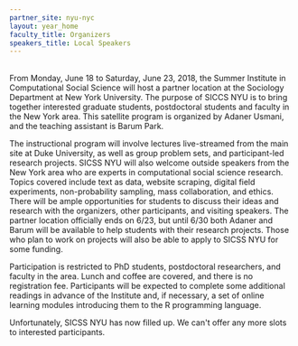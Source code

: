```yaml
---
partner_site: nyu-nyc
layout: year_home
faculty_title: Organizers
speakers_title: Local Speakers
---
```

<br>
From Monday, June 18 to Saturday, June 23, 2018, the Summer Institute in Computational Social Science will host a partner location at the Sociology Department at New York University. The purpose of SICCS NYU is to bring together interested graduate students, postdoctoral students and faculty in the New York area. This satellite program is organized by Adaner Usmani, and the teaching assistant is Barum Park. 

The instructional program will involve lectures live-streamed from the main site at Duke University, as well as group problem sets, and participant-led research projects. SICSS NYU will also welcome outside speakers from the New York area who are experts in computational social science research. Topics covered include text as data, website scraping, digital field experiments, non-probability sampling, mass collaboration, and ethics. There will be ample opportunities for students to discuss their ideas and research with the organizers, other participants, and visiting speakers. The partner location officially ends on 6/23, but until 6/30 both Adaner and Barum will be available to help students with their research projects. Those who plan to work on projects will also be able to apply to SICSS NYU for some funding.  

Participation is restricted to PhD students, postdoctoral researchers, and faculty in the area. Lunch and coffee are covered, and there is no registration fee. Participants will be expected to complete some additional readings in advance of the Institute and, if necessary, a set of online learning modules introducing them to the R programming language. 

Unfortunately, SICSS NYU has now filled up. We can't offer any more slots to interested participants.

